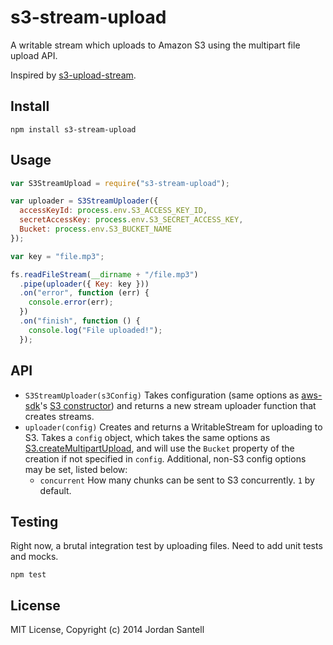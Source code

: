 # s3-stream-upload

A writable stream which uploads to Amazon S3 using the multipart file upload API.

Inspired by [s3-upload-stream](https://github.com/nathanpeck/s3-upload-stream).

## Install

```
npm install s3-stream-upload
```

## Usage

```javascript
var S3StreamUpload = require("s3-stream-upload");

var uploader = S3StreamUploader({
  accessKeyId: process.env.S3_ACCESS_KEY_ID,
  secretAccessKey: process.env.S3_SECRET_ACCESS_KEY,
  Bucket: process.env.S3_BUCKET_NAME
});

var key = "file.mp3";

fs.readFileStream(__dirname + "/file.mp3")
  .pipe(uploader({ Key: key }))
  .on("error", function (err) {
    console.error(err);
  })
  .on("finish", function () {
    console.log("File uploaded!");
  });
```

## API

* `S3StreamUploader(s3Config)` Takes configuration (same options as [aws-sdk](https://www.npmjs.org/package/aws-sdk)'s [S3 constructor](http://docs.aws.amazon.com/AWSJavaScriptSDK/latest/frames.html)) and returns a new stream uploader function that creates streams.
* `uploader(config)` Creates and returns a WritableStream for uploading to S3. Takes a `config` object, which takes the same options as [S3.createMultipartUpload](http://docs.aws.amazon.com/AWSJavaScriptSDK/latest/frames.html), and will use the `Bucket` property of the creation if not specified in `config`. Additional, non-S3 config options may be set, listed below:
  * `concurrent` How many chunks can be sent to S3 concurrently. `1` by default.

## Testing

Right now, a brutal integration test by uploading files. Need to add unit tests and mocks.

```
npm test
```

## License

MIT License, Copyright (c) 2014 Jordan Santell
